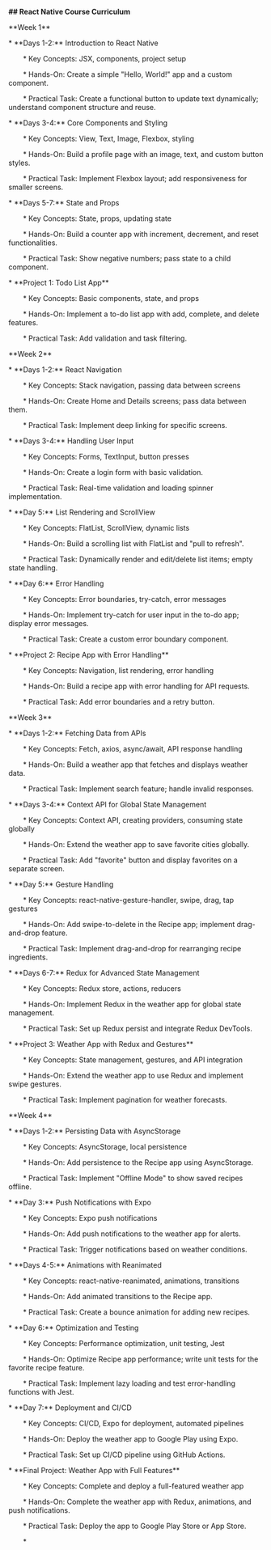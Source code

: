 **## React Native Course Curriculum**



\*\*Week 1\*\*

\* \*\*Days 1-2:\*\* Introduction to React Native

`    `\* Key Concepts: JSX, components, project setup

`    `\* Hands-On: Create a simple "Hello, World!" app and a custom component.

`    `\* Practical Task: Create a functional button to update text dynamically; understand component structure and reuse.

\* \*\*Days 3-4:\*\* Core Components and Styling

`    `\* Key Concepts: View, Text, Image, Flexbox, styling

`    `\* Hands-On: Build a profile page with an image, text, and custom button styles.

`    `\* Practical Task: Implement Flexbox layout; add responsiveness for smaller screens.

\* \*\*Days 5-7:\*\* State and Props

`    `\* Key Concepts: State, props, updating state

`    `\* Hands-On: Build a counter app with increment, decrement, and reset functionalities.

`    `\* Practical Task: Show negative numbers; pass state to a child component.

\* \*\*Project 1: Todo List App\*\*

`    `\* Key Concepts: Basic components, state, and props

`    `\* Hands-On: Implement a to-do list app with add, complete, and delete features.

`    `\* Practical Task: Add validation and task filtering.

\*\*Week 2\*\*

\* \*\*Days 1-2:\*\* React Navigation

`    `\* Key Concepts: Stack navigation, passing data between screens

`    `\* Hands-On: Create Home and Details screens; pass data between them.

`    `\* Practical Task: Implement deep linking for specific screens.

\* \*\*Days 3-4:\*\* Handling User Input

`    `\* Key Concepts: Forms, TextInput, button presses

`    `\* Hands-On: Create a login form with basic validation.

`    `\* Practical Task: Real-time validation and loading spinner implementation.

\* \*\*Day 5:\*\* List Rendering and ScrollView

`    `\* Key Concepts: FlatList, ScrollView, dynamic lists

`    `\* Hands-On: Build a scrolling list with FlatList and "pull to refresh".

`    `\* Practical Task: Dynamically render and edit/delete list items; empty state handling.

\* \*\*Day 6:\*\* Error Handling

`    `\* Key Concepts: Error boundaries, try-catch, error messages

`    `\* Hands-On: Implement try-catch for user input in the to-do app; display error messages.

`    `\* Practical Task: Create a custom error boundary component.

\* \*\*Project 2: Recipe App with Error Handling\*\*

`    `\* Key Concepts: Navigation, list rendering, error handling

`    `\* Hands-On: Build a recipe app with error handling for API requests.

`    `\* Practical Task: Add error boundaries and a retry button.

\*\*Week 3\*\*

\* \*\*Days 1-2:\*\* Fetching Data from APIs

`    `\* Key Concepts: Fetch, axios, async/await, API response handling

`    `\* Hands-On: Build a weather app that fetches and displays weather data.

`    `\* Practical Task: Implement search feature; handle invalid responses.

\* \*\*Days 3-4:\*\* Context API for Global State Management

`    `\* Key Concepts: Context API, creating providers, consuming state globally

`    `\* Hands-On: Extend the weather app to save favorite cities globally.

`    `\* Practical Task: Add "favorite" button and display favorites on a separate screen.

\* \*\*Day 5:\*\* Gesture Handling

`    `\* Key Concepts: react-native-gesture-handler, swipe, drag, tap gestures

`    `\* Hands-On: Add swipe-to-delete in the Recipe app; implement drag-and-drop feature.

`    `\* Practical Task: Implement drag-and-drop for rearranging recipe ingredients.

\* \*\*Days 6-7:\*\* Redux for Advanced State Management

`    `\* Key Concepts: Redux store, actions, reducers

`    `\* Hands-On: Implement Redux in the weather app for global state management.

`    `\* Practical Task: Set up Redux persist and integrate Redux DevTools.

\* \*\*Project 3: Weather App with Redux and Gestures\*\*

`    `\* Key Concepts: State management, gestures, and API integration

`    `\* Hands-On: Extend the weather app to use Redux and implement swipe gestures.

`    `\* Practical Task: Implement pagination for weather forecasts.

\*\*Week 4\*\*

\* \*\*Days 1-2:\*\* Persisting Data with AsyncStorage

`    `\* Key Concepts: AsyncStorage, local persistence

`    `\* Hands-On: Add persistence to the Recipe app using AsyncStorage.

`    `\* Practical Task: Implement "Offline Mode" to show saved recipes offline.

\* \*\*Day 3:\*\* Push Notifications with Expo

`    `\* Key Concepts: Expo push notifications

`    `\* Hands-On: Add push notifications to the weather app for alerts.

`    `\* Practical Task: Trigger notifications based on weather conditions.

\* \*\*Days 4-5:\*\* Animations with Reanimated

`    `\* Key Concepts: react-native-reanimated, animations, transitions

`    `\* Hands-On: Add animated transitions to the Recipe app.

`    `\* Practical Task: Create a bounce animation for adding new recipes.

\* \*\*Day 6:\*\* Optimization and Testing

`    `\* Key Concepts: Performance optimization, unit testing, Jest

`    `\* Hands-On: Optimize Recipe app performance; write unit tests for the favorite recipe feature.

`    `\* Practical Task: Implement lazy loading and test error-handling functions with Jest.

\* \*\*Day 7:\*\* Deployment and CI/CD

`    `\* Key Concepts: CI/CD, Expo for deployment, automated pipelines

`    `\* Hands-On: Deploy the weather app to Google Play using Expo.

`    `\* Practical Task: Set up CI/CD pipeline using GitHub Actions.

\* \*\*Final Project: Weather App with Full Features\*\*

`    `\* Key Concepts: Complete and deploy a full-featured weather app

`    `\* Hands-On: Complete the weather app with Redux, animations, and push notifications.

`    `\* Practical Task: Deploy the app to Google Play Store or App Store.

`    `\*
